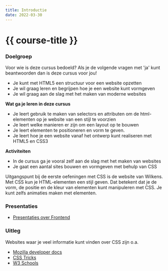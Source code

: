 ```yaml
---
title: Introductie
date: 2022-03-30
---
```


# {{ course-title }}

### Doelgroep
Voor wie is deze cursus bedoeld? Als je de volgende vragen met 'ja' kunt beantwoorden dan is deze cursus voor jou!

* Je kunt met HTML5 een structuur voor een website opzetten
* Je wil graag leren en begrijpen hoe je een website kunt vormgeven
* Je wil graag aan de slag met het maken van moderne websites

**Wat ga je leren in deze cursus**

* Je leert gebruik te maken van selectors en attributen om de html-elementen op je website van een stijl te voorzien
* Je leert welke manieren er zijn om een layout op te bouwen
* Je leert elementen te positioneren en vorm te geven.
* Je leert hoe je een website vanaf het ontwerp kunt realiseren met HTML5 en CSS3

**Activiteiten**

* In de cursus ga je vooral zelf aan de slag met het maken van websites
* Je gaat een aantal sites bouwen en vormgeven met behulp van CSS

Uitgangspunt bij de eerste oefeningen met CSS is de website van Wilkens.
Met CSS kun je HTML-elementen een stijl geven. Dat betekent dat je de vorm, de positie en de kleur van elementen kunt manipuleren met CSS.
Je kunt zelfs animaties maken met elementen.

### Presentaties
* [Presentaties over Frontend](https://static.edutorial.nl/presentaties/index.php?tpl=deltion/#9)


### Uitleg
Websites waar je veel informatie kunt vinden over CSS zijn o.a.
* [Mozilla developer docs](https://developer.mozilla.org/)
* [CSS Tricks](https://css-tricks.com/)
* [W3 Schools](https://www.w3schools.com)

